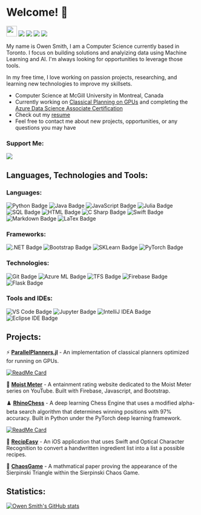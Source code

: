 # Welcome! :wave:
  
<a href="https://github.com/owenps/owenps"><img src="https://komarev.com/ghpvc/?username=owenps&color=orange&style=flat-square&label=Views:" height=28/></a>
<a href="https://owensmith.page"><img src="https://img.shields.io/badge/WEBSITE-%23FF7139.svg?&style=for-the-badge&logo=googlechrome&logoColor=white"></a>
<a href="https://owensmith.page/pdf/OwenSmith_Resume.pdf"><img src="https://img.shields.io/badge/Resume-%23E01F3D.svg?&style=for-the-badge&logoColor=white"/></a>
<a href="https://www.linkedin.com/in/owenpsmith/"><img src="https://img.shields.io/badge/linkedin-%230077B5.svg?&style=for-the-badge&logo=linkedin&logoColor=white"/></a>
<a href="mailto:owen.smith@mail.mcgill.ca"><img src="https://img.shields.io/badge/email-%238B89CC.svg?&style=for-the-badge&logo=protonmail&logoColor=white"/></a> 

My name is Owen Smith, I am a Computer Science currently based in Toronto. I focus on building solutions and analyizing data using Machine Learning and AI. 
I'm always looking for opportunities to leverage those tools.  

In my free time, I love working on passion projects, researching, and learning new technologies to improve my skillsets.

- Computer Science at McGill University in Montreal, Canada <img src="https://upload.wikimedia.org/wikipedia/en/thumb/2/29/McGill_University_CoA.svg/400px-McGill_University_CoA.svg.png" width="11"/> 
- Currently working on [Classical Planning on GPUs](https://github.com/owenps/ParallelPlanners.jl) and 
completing the [Azure Data Science Associate Certification](https://docs.microsoft.com/en-us/learn/certifications/azure-data-scientist/)
- Check out my [resume](https://owensmith.page/pdf/OwenSmith_Resume.pdf)
- Feel free to contact me about new projects, opportunities, or any questions you may have

### Support Me:
<a href="https://www.buymeacoffee.com/owensmith"><img src="https://img.shields.io/badge//owensmith-%2300457C.svg?&style=for-the-badge&logo=BuyMeACoffee&logoColor=white&labelColor=black"></a> 

## Languages, Technologies and Tools:

### Languages:

![Python Badge](https://img.shields.io/badge/Python-007396?style=for-the-badge&labelColor=black&logo=Python&logoColor=white) 
![Java Badge](https://img.shields.io/badge/Java-D83A56?style=for-the-badge&labelColor=black&logo=java&logoColor=white) 
![JavaScript Badge](https://img.shields.io/badge/-Javascript-F0DB4F?style=for-the-badge&labelColor=black&logo=javascript&logoColor=white) 
![Julia Badge](https://img.shields.io/badge/Julia-CE97B0?style=for-the-badge&labelColor=black&logo=julia&logoColor=white)
![SQL Badge](https://img.shields.io/badge/PostgreSQL-FFC947?style=for-the-badge&labelColor=black&logo=postgresql&logoColor=white)
![HTML Badge](https://img.shields.io/badge/HTML5-293B5F?style=for-the-badge&labelColor=black&logo=html5&logoColor=white)
![C Sharp Badge](https://img.shields.io/badge/CSharp-558776?style=for-the-badge&labelColor=black&logo=csharp&logoColor=white) 
![Swift Badge](https://img.shields.io/badge/Swift-F98404?style=for-the-badge&labelColor=black&logo=swift&logoColor=white)
![Markdown Badge](https://img.shields.io/badge/Markdown-FFFFFF?style=for-the-badge&labelColor=black&logo=markdown&logoColor=white) 
![LaTex Badge](https://img.shields.io/badge/LaTex-008080?style=for-the-badge&labelColor=black&logo=LaTex&logoColor=white)

### Frameworks:
![.NET Badge](https://img.shields.io/badge/.NET-77ACF1?style=for-the-badge&labelColor=black&logo=dotnet&logoColor=white)
![Bootstrap Badge](https://img.shields.io/badge/Bootstrap-7952B3?style=for-the-badge&labelColor=black&logo=bootstrap&logoColor=white)
![SKLearn Badge](https://img.shields.io/badge/SKLearn-D8B384?style=for-the-badge&labelColor=black&logo=scikitlearn&logoColor=white)
![PyTorch Badge](https://img.shields.io/badge/PyTorch-FFC074?style=for-the-badge&labelColor=black&logo=pytorch&logoColor=white)

### Technologies:

![Git Badge](https://img.shields.io/badge/Git-F05032?style=for-the-badge&labelColor=black&logo=git&logoColor=white) 
![Azure ML Badge](https://img.shields.io/badge/Azure-0A1931?style=for-the-badge&labelColor=black&logo=microsoftazure&logoColor=white)
![TFS Badge](https://img.shields.io/badge/TFS-125D98?style=for-the-badge&labelColor=black&logo=microsoft&logoColor=white)
![Firebase Badge](https://img.shields.io/badge/Firebase-F0DB4F?style=for-the-badge&labelColor=black&logo=firebase&logoColor=white) 
![Flask Badge](https://img.shields.io/badge/Flask-1EAE98?style=for-the-badge&labelColor=black&logo=flask&logoColor=white) 


### Tools and IDEs:

![VS Code Badge](https://img.shields.io/badge/VSCode-007ACC?style=for-the-badge&labelColor=black&logo=Visual-Studio-Code&logoColor=white)
![Jupyter Badge](https://img.shields.io/badge/Jupyter-F98404?style=for-the-badge&labelColor=black&logo=jupyter&logoColor=white)
![IntelliJ IDEA Badge](https://img.shields.io/badge/IntelliJ-000000?style=for-the-badge&labelColor=black&logo=IntelliJ-IDEA&logoColor=white)
![Eclipse IDE Badge](https://img.shields.io/badge/Eclipse-2C2255?style=for-the-badge&labelColor=black&logo=Eclipse-IDE&logoColor=white)

## Projects:
:zap: **[**ParallelPlanners.jl**](https://github.com/owenps/ParallelPlanners.jl)** - 
An implementation of classical planners optimized for running on GPUs.

[![ReadMe Card](https://github-readme-stats.vercel.app/api/pin/?username=owenps&repo=ParallelPlanners.jl&show_icons=true&theme=graywhite)](https://github.com/owenps/ParallelPlanners.jl)

:movie_camera: **[**Moist Meter**](https://github.com/owenps/MoistMeter)** -
A entainment rating website dedicated to the Moist Meter series on YouTube. Built with Firebase, Javascript, and Bootstrap.

:chess_pawn: **[**RhinoChess**](https://github.com/owenps/RhinoChess)** -
A deep learning Chess Engine that uses a modified alpha-beta search algorithm that determines winning positions with 97% accuracy. Built in Python under the PyTorch deep learning framework.

[![ReadMe Card](https://github-readme-stats.vercel.app/api/pin/?username=owenps&repo=RhinoChess&show_icons=true&theme=graywhite)](https://github.com/owenps/RhinoChess)

:avocado: **[**RecipEasy**](https://github.com/owenps/RecipEasy)** -
An iOS application that uses Swift and Optical Character Recognition to convert a handwritten ingredient list into a list a possible recipes.

:page_facing_up: **[**ChaosGame**](https://github.com/owenps/ChaosGame)** -
A mathmatical paper proving the appearance of the Sierpinski Triangle within the Sierpinski Chaos Game. 

## Statistics:
[![Owen Smith's GitHub stats](https://github-readme-stats.vercel.app/api?username=owenps&show_icons=true&theme=graywhite&count_private=true&hide=issues,contribs)](https://github.com/daylamtayari)
